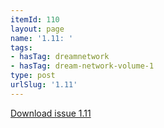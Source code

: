 ```yaml
---
itemId: 110
layout: page
name: '1.11: '
tags:
- hasTag: dreamnetwork
- hasTag: dream-network-volume-1
type: post
urlSlug: '1.11'
---
```

<a href="files/pdfs/Volume_1/1.11_Dream_Network_Bulletin_Vol.1_No_11.pdf" download="">Download issue 1.11</a>